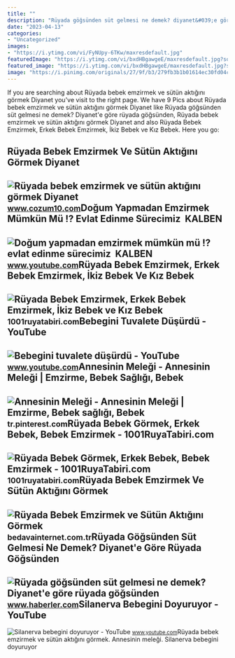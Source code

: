 ```yaml
---
title: ""
description: "Rüyada göğsünden süt gelmesi ne demek? diyanet&#039;e göre rüyada göğsünden"
date: "2023-04-13"
categories:
- "Uncategorized"
images:
- "https://i.ytimg.com/vi/FyNUpy-6TKw/maxresdefault.jpg"
featuredImage: "https://i.ytimg.com/vi/bxdHBgawgeE/maxresdefault.jpg?sqp=-oaymwEmCIAKENAF8quKqQMa8AEB-AHOBYACgAqKAgwIABABGHIgVig4MA8=&amp;rs=AOn4CLBGvnuwcPJZiwR4kir14rB9nUYOKA"
featured_image: "https://i.ytimg.com/vi/bxdHBgawgeE/maxresdefault.jpg?sqp=-oaymwEmCIAKENAF8quKqQMa8AEB-AHOBYACgAqKAgwIABABGHIgVig4MA8=&amp;rs=AOn4CLBGvnuwcPJZiwR4kir14rB9nUYOKA"
image: "https://i.pinimg.com/originals/27/9f/b3/279fb3b1b01614ec30fd04cc2af3aaa8.jpg"
---
```


If you are searching about Rüyada bebek emzirmek ve sütün aktığını görmek Diyanet you've visit to the right page. We have 9 Pics about Rüyada bebek emzirmek ve sütün aktığını görmek Diyanet like Rüyada göğsünden süt gelmesi ne demek? Diyanet'e göre rüyada göğsünden, Rüyada bebek emzirmek ve sütün aktığını görmek Diyanet and also Rüyada Bebek Emzirmek, Erkek Bebek Emzirmek, İkiz Bebek ve Kız Bebek. Here you go:

Rüyada Bebek Emzirmek Ve Sütün Aktığını Görmek Diyanet
------------------------------------------------------

 ![Rüyada bebek emzirmek ve sütün aktığını görmek Diyanet](https://www.cozum10.com/wp-content/uploads/2022/12/ruyada-bebek-emzirmek-sutunun-aktigini-gormek-1536x864.jpg) <small>www.cozum10.com</small>Doğum Yapmadan Emzirmek Mümkün Mü ⁉️ Evlat Edinme Sürecimiz ️ KALBEN
--------------------------------------------------------------------

 ![Doğum yapmadan emzirmek mümkün mü ⁉️ evlat edinme sürecimiz ️ KALBEN](https://i.ytimg.com/vi/FyNUpy-6TKw/maxresdefault.jpg) <small>www.youtube.com</small>Rüyada Bebek Emzirmek, Erkek Bebek Emzirmek, İkiz Bebek Ve Kız Bebek
--------------------------------------------------------------------

 ![Rüyada Bebek Emzirmek, Erkek Bebek Emzirmek, İkiz Bebek ve Kız Bebek](https://1001ruyatabiri.com/wp-content/uploads/2021/03/Ruyada-Bebek-Emzirmek-Erkek-Bebek-Emzirmek-ikiz-Bebek-ve-Kiz-Bebek-Emzirmek-ne-demek-diyanet-islami.jpg) <small>1001ruyatabiri.com</small>Bebegini Tuvalete Düşürdü - YouTube
-----------------------------------

 ![Bebegini tuvalete düşürdü - YouTube](https://i.ytimg.com/vi/sthpD3bDPx8/maxresdefault.jpg) <small>www.youtube.com</small>Annesinin Meleği - Annesinin Meleği | Emzirme, Bebek Sağlığı, Bebek
-------------------------------------------------------------------

 ![Annesinin Meleği - Annesinin Meleği | Emzirme, Bebek sağlığı, Bebek](https://i.pinimg.com/originals/27/9f/b3/279fb3b1b01614ec30fd04cc2af3aaa8.jpg) <small>tr.pinterest.com</small>Rüyada Bebek Görmek, Erkek Bebek, Bebek Emzirmek - 1001RuyaTabiri.com
---------------------------------------------------------------------

 ![Rüyada Bebek Görmek, Erkek Bebek, Bebek Emzirmek - 1001RuyaTabiri.com](https://1001ruyatabiri.com/wp-content/uploads/2021/08/Ruyada-Bebek-Gormek-Erkek-Bebek-Bebek-Emzirmek-ne-demek-diyanet.jpg) <small>1001ruyatabiri.com</small>Rüyada Bebek Emzirmek Ve Sütün Aktığını Görmek
----------------------------------------------

 ![Rüyada Bebek Emzirmek ve Sütün Aktığını Görmek](https://bedavainternet.com.tr/wp-content/uploads/2023/07/Ruyada-Sag-Gogsunden-Bebek-Emzirmek-1024x576.webp) <small>bedavainternet.com.tr</small>Rüyada Göğsünden Süt Gelmesi Ne Demek? Diyanet'e Göre Rüyada Göğsünden
----------------------------------------------------------------------

 ![Rüyada göğsünden süt gelmesi ne demek? Diyanet'e göre rüyada göğsünden](https://i.hbrcdn.com/haber/2022/10/05/ruyada-gogsunden-sut-gelmesi-ne-anlama-gelir-15335330_6420_amp.jpg) <small>www.haberler.com</small>Silanerva Bebegini Doyuruyor - YouTube
--------------------------------------

 ![Silanerva bebegini doyuruyor - YouTube](https://i.ytimg.com/vi/bxdHBgawgeE/maxresdefault.jpg?sqp=-oaymwEmCIAKENAF8quKqQMa8AEB-AHOBYACgAqKAgwIABABGHIgVig4MA8=&rs=AOn4CLBGvnuwcPJZiwR4kir14rB9nUYOKA) <small>www.youtube.com</small>Rüyada bebek emzirmek ve sütün aktığını görmek. Annesinin meleği. Silanerva bebegini doyuruyor
